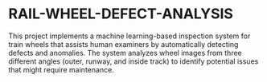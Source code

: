 # RAIL-WHEEL-DEFECT-ANALYSIS
This project implements a machine learning-based inspection system for train wheels that assists human examiners by automatically detecting defects and anomalies. The system analyzes wheel images from three different angles (outer, runway, and inside track) to identify potential issues that might require maintenance.
